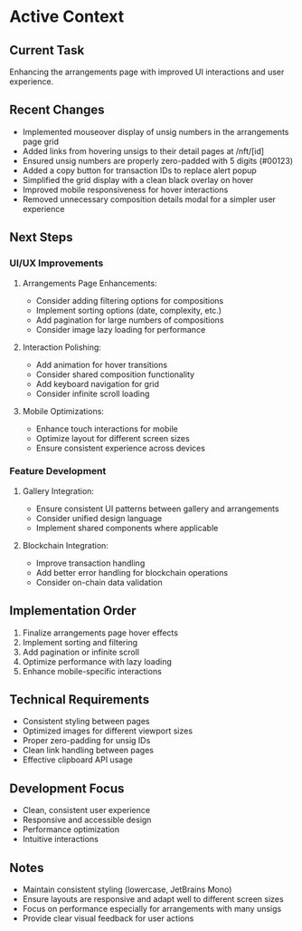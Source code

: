 # Active Context

## Current Task
Enhancing the arrangements page with improved UI interactions and user experience.

## Recent Changes
- Implemented mouseover display of unsig numbers in the arrangements page grid
- Added links from hovering unsigs to their detail pages at /nft/[id]
- Ensured unsig numbers are properly zero-padded with 5 digits (#00123)
- Added a copy button for transaction IDs to replace alert popup
- Simplified the grid display with a clean black overlay on hover
- Improved mobile responsiveness for hover interactions
- Removed unnecessary composition details modal for a simpler user experience

## Next Steps

### UI/UX Improvements
1. Arrangements Page Enhancements:
   - Consider adding filtering options for compositions
   - Implement sorting options (date, complexity, etc.)
   - Add pagination for large numbers of compositions
   - Consider image lazy loading for performance

2. Interaction Polishing:
   - Add animation for hover transitions
   - Consider shared composition functionality
   - Add keyboard navigation for grid
   - Consider infinite scroll loading

3. Mobile Optimizations:
   - Enhance touch interactions for mobile
   - Optimize layout for different screen sizes
   - Ensure consistent experience across devices

### Feature Development
1. Gallery Integration:
   - Ensure consistent UI patterns between gallery and arrangements
   - Consider unified design language
   - Implement shared components where applicable

2. Blockchain Integration:
   - Improve transaction handling
   - Add better error handling for blockchain operations
   - Consider on-chain data validation

## Implementation Order
1. Finalize arrangements page hover effects
2. Implement sorting and filtering
3. Add pagination or infinite scroll
4. Optimize performance with lazy loading
5. Enhance mobile-specific interactions

## Technical Requirements
- Consistent styling between pages
- Optimized images for different viewport sizes
- Proper zero-padding for unsig IDs
- Clean link handling between pages
- Effective clipboard API usage

## Development Focus
- Clean, consistent user experience
- Responsive and accessible design
- Performance optimization
- Intuitive interactions

## Notes
- Maintain consistent styling (lowercase, JetBrains Mono)
- Ensure layouts are responsive and adapt well to different screen sizes
- Focus on performance especially for arrangements with many unsigs
- Provide clear visual feedback for user actions 